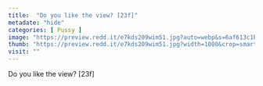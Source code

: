 ```yaml
---
title:  "Do you like the view? [23f]"
metadate: "hide"
categories: [ Pussy ]
image: "https://preview.redd.it/e7kds209wim51.jpg?auto=webp&s=6af613c1b8ebca90bc44fb65982d364dfb92ae3b"
thumb: "https://preview.redd.it/e7kds209wim51.jpg?width=1080&crop=smart&auto=webp&s=483986b15c8bbb4e851b16b4bb8042fd17fe6afc"
visit: ""
---
```

Do you like the view? [23f]
